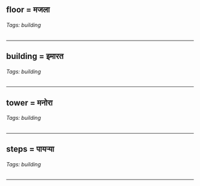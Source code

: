 ## floor = मजला

###### Tags: building

---
## building = इमारत

###### Tags: building

---
## tower = मनोरा

###### Tags: building

---
## steps = पायर्‍या

###### Tags: building

---
